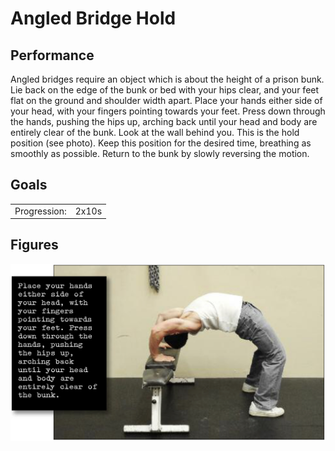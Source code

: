 # Angled Bridge Hold

## Performance

Angled bridges require an object which is about the height of a prison bunk. Lie back on the edge of the bunk or bed with your hips clear, and your feet flat on the ground and shoulder width apart. Place your hands either side of your head, with your fingers pointing towards your feet. Press down through the hands, pushing the hips up, arching back until your head and body are entirely clear of the bunk. Look at the wall behind you. This is the hold position (see photo). Keep this position for the desired time, breathing as smoothly as possible. Return to the bunk by slowly reversing the motion.

## Goals

| | |
|---|---|
|Progression: | 2x10s |

## Figures

![](../../images/00_stretching/02_anterior_chain/3.png)

